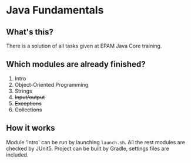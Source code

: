 # Java Fundamentals

## What's this?
There is a solution of all tasks given at EPAM Java Core training.

## Which modules are already finished?
1. Intro
2. Object-Oriented Programming
3. Strings
4. ~~Input/output~~
5. ~~Exceptions~~
6. ~~Collections~~

## How it works
Module 'Intro' can be run by launching <code>launch.sh</code>. All the rest modules are checked by JUnit5. 
Project can be built by Gradle, settings files are included.
